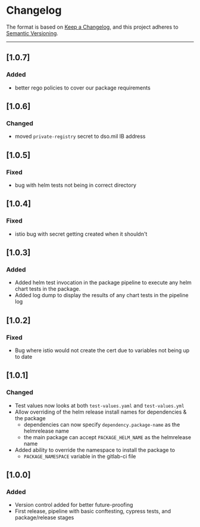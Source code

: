 # Changelog

The format is based on [Keep a Changelog](https://keepachangelog.com/en/1.0.0/), and this project adheres to [Semantic Versioning](https://semver.org/spec/v2.0.0.html).

---

## [1.0.7]
### Added
- better rego policies to cover our package requirements

## [1.0.6]
### Changed
- moved `private-registry` secret to dso.mil IB address

## [1.0.5]
### Fixed
- bug with helm tests not being in correct directory

## [1.0.4]
### Fixed
- istio bug with secret getting created when it shouldn't

## [1.0.3]
### Added
- Added helm test invocation in the package pipeline to execute any helm chart tests in the package.
- Added log dump to display the results of any chart tests in the pipeline log

## [1.0.2]
### Fixed
- Bug where istio would not create the cert due to variables not being up to date

## [1.0.1]
### Changed
- Test values now looks at both `test-values.yaml` and `test-values.yml`
- Allow overriding of the helm release install names for dependencies & the package
  - dependencies can now specify `dependency.package-name` as the helmrelease name
  - the main package can accept `PACKAGE_HELM_NAME` as the helmrelease name
- Added ability to override the namespace to install the package to
  - `PACKAGE_NAMESPACE` variable in the gitlab-ci file

## [1.0.0]
### Added
- Version control added for better future-proofing
- First release, pipeline with basic conftesting, cypress tests, and package/release stages
